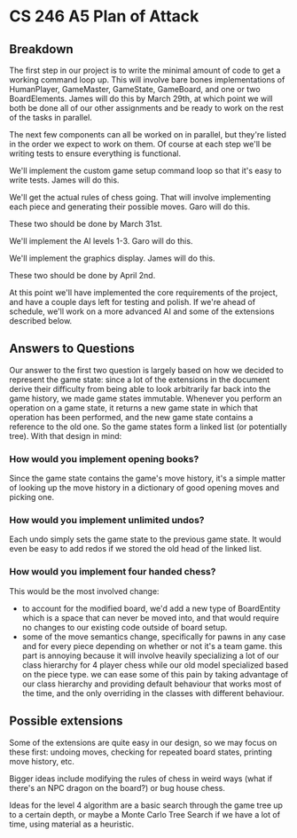 # CS 246 A5 Plan of Attack

## Breakdown

The first step in our project is to write the minimal amount of code to get a working command loop up. This will involve bare bones implementations of HumanPlayer, GameMaster, GameState, GameBoard, and one or two BoardElements. James will do this by March 29th, at which point we will both be done all of our other assignments and be ready to work on the rest of the tasks in parallel.

The next few components can all be worked on in parallel, but they're listed in the order we expect to work on them. Of course at each step we'll be writing tests to ensure everything is functional.

We'll implement the custom game setup command loop so that it's easy to write tests. James will do this.
 
We'll get the actual rules of chess going. That will involve implementing each piece and generating their possible moves. Garo will do this.

These two should be done by March 31st.

We'll implement the AI levels 1-3. Garo will do this.

We'll implement the graphics display. James will do this.

These two should be done by April 2nd.

At this point we'll have implemented the core requirements of the project, and have a couple days left for testing and polish. If we're ahead of schedule, we'll work on a more advanced AI and some of the extensions described below.

## Answers to Questions

Our answer to the first two question is largely based on how we decided to represent the game state: since a lot of the extensions in the document derive their difficulty from being able to look arbitrarily far back into the game history, we made game states immutable. Whenever you perform an operation on a game state, it returns a new game state in which that operation has been performed, and the new game state contains a reference to the old one. So the game states form a linked list (or potentially tree). With that design in mind:

### How would you implement opening books?

Since the game state contains the game's move history, it's a simple matter of looking up the move history in a dictionary of good opening moves and picking one.

### How would you implement unlimited undos?

Each undo simply sets the game state to the previous game state. It would even be easy to add redos if we stored the old head of the linked list.

### How would you implement four handed chess?

This would be the most involved change: 

- to account for the modified board, we'd add a new type of BoardEntity which is a space that can never be moved into, and that would require no changes to our existing code outside of board setup.
- some of the move semantics change, specifically for pawns in any case and for every piece depending on whether or not it's a team game. this part is annoying because it will involve heavily specializing a lot of our class hierarchy for 4 player chess while our old model specialized based on the piece type. we can ease some of this pain by taking advantage of our class hierarchy and providing default behaviour that works most of the time, and the only overriding in the classes with different behaviour.

## Possible extensions

Some of the extensions are quite easy in our design, so we may focus on these first: undoing moves, checking for repeated board states, printing move history, etc.

Bigger ideas include modifying the rules of chess in weird ways (what if there's an NPC dragon on the board?) or bug house chess.

Ideas for the level 4 algorithm are a basic search through the game tree up to a certain depth, or maybe a Monte Carlo Tree Search if we have a lot of time, using material as a heuristic.
